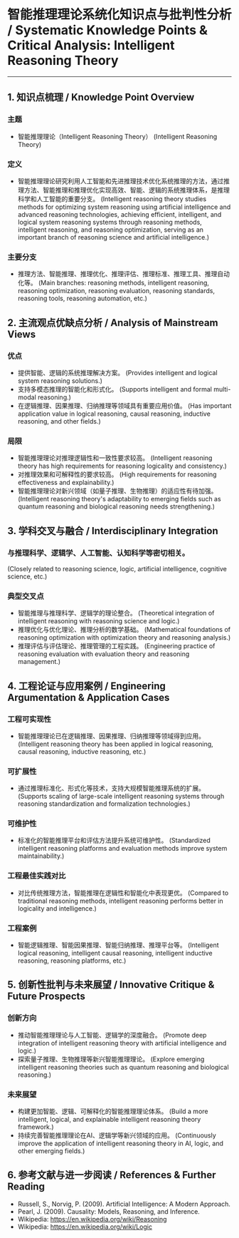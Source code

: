# 智能推理理论系统化知识点与批判性分析 / Systematic Knowledge Points & Critical Analysis: Intelligent Reasoning Theory

---

## 1. 知识点梳理 / Knowledge Point Overview

### 主题
- 智能推理理论（Intelligent Reasoning Theory）
  (Intelligent Reasoning Theory)

### 定义
- 智能推理理论研究利用人工智能和先进推理技术优化系统推理的方法，通过推理方法、智能推理和推理优化实现高效、智能、逻辑的系统推理体系，是推理科学和人工智能的重要分支。
  (Intelligent reasoning theory studies methods for optimizing system reasoning using artificial intelligence and advanced reasoning technologies, achieving efficient, intelligent, and logical system reasoning systems through reasoning methods, intelligent reasoning, and reasoning optimization, serving as an important branch of reasoning science and artificial intelligence.)

### 主要分支
- 推理方法、智能推理、推理优化、推理评估、推理标准、推理工具、推理自动化等。
  (Main branches: reasoning methods, intelligent reasoning, reasoning optimization, reasoning evaluation, reasoning standards, reasoning tools, reasoning automation, etc.)

## 2. 主流观点优缺点分析 / Analysis of Mainstream Views

### 优点
- 提供智能、逻辑的系统推理解决方案。
  (Provides intelligent and logical system reasoning solutions.)
- 支持多模态推理的智能化和形式化。
  (Supports intelligent and formal multi-modal reasoning.)
- 在逻辑推理、因果推理、归纳推理等领域具有重要应用价值。
  (Has important application value in logical reasoning, causal reasoning, inductive reasoning, and other fields.)

### 局限
- 智能推理理论对推理逻辑性和一致性要求较高。
  (Intelligent reasoning theory has high requirements for reasoning logicality and consistency.)
- 对推理效果和可解释性的要求较高。
  (High requirements for reasoning effectiveness and explainability.)
- 智能推理理论对新兴领域（如量子推理、生物推理）的适应性有待加强。
  (Intelligent reasoning theory's adaptability to emerging fields such as quantum reasoning and biological reasoning needs strengthening.)

## 3. 学科交叉与融合 / Interdisciplinary Integration

### 与推理科学、逻辑学、人工智能、认知科学等密切相关。
  (Closely related to reasoning science, logic, artificial intelligence, cognitive science, etc.)

### 典型交叉点
- 智能推理与推理科学、逻辑学的理论整合。
  (Theoretical integration of intelligent reasoning with reasoning science and logic.)
- 推理优化与优化理论、推理分析的数学基础。
  (Mathematical foundations of reasoning optimization with optimization theory and reasoning analysis.)
- 推理评估与评估理论、推理管理的工程实践。
  (Engineering practice of reasoning evaluation with evaluation theory and reasoning management.)

## 4. 工程论证与应用案例 / Engineering Argumentation & Application Cases

### 工程可实现性
- 智能推理理论已在逻辑推理、因果推理、归纳推理等领域得到应用。
  (Intelligent reasoning theory has been applied in logical reasoning, causal reasoning, inductive reasoning, etc.)

### 可扩展性
- 通过推理标准化、形式化等技术，支持大规模智能推理系统的扩展。
  (Supports scaling of large-scale intelligent reasoning systems through reasoning standardization and formalization technologies.)

### 可维护性
- 标准化的智能推理平台和评估方法提升系统可维护性。
  (Standardized intelligent reasoning platforms and evaluation methods improve system maintainability.)

### 工程最佳实践对比
- 对比传统推理方法，智能推理在逻辑性和智能化中表现更优。
  (Compared to traditional reasoning methods, intelligent reasoning performs better in logicality and intelligence.)

### 工程案例
- 智能逻辑推理、智能因果推理、智能归纳推理、推理平台等。
  (Intelligent logical reasoning, intelligent causal reasoning, intelligent inductive reasoning, reasoning platforms, etc.)

## 5. 创新性批判与未来展望 / Innovative Critique & Future Prospects

### 创新方向
- 推动智能推理理论与人工智能、逻辑学的深度融合。
  (Promote deep integration of intelligent reasoning theory with artificial intelligence and logic.)
- 探索量子推理、生物推理等新兴智能推理理论。
  (Explore emerging intelligent reasoning theories such as quantum reasoning and biological reasoning.)

### 未来展望
- 构建更加智能、逻辑、可解释化的智能推理理论体系。
  (Build a more intelligent, logical, and explainable intelligent reasoning theory framework.)
- 持续完善智能推理理论在AI、逻辑学等新兴领域的应用。
  (Continuously improve the application of intelligent reasoning theory in AI, logic, and other emerging fields.)

## 6. 参考文献与进一步阅读 / References & Further Reading

- Russell, S., Norvig, P. (2009). Artificial Intelligence: A Modern Approach.
- Pearl, J. (2009). Causality: Models, Reasoning, and Inference.
- Wikipedia: <https://en.wikipedia.org/wiki/Reasoning>
- Wikipedia: <https://en.wikipedia.org/wiki/Logic> 
